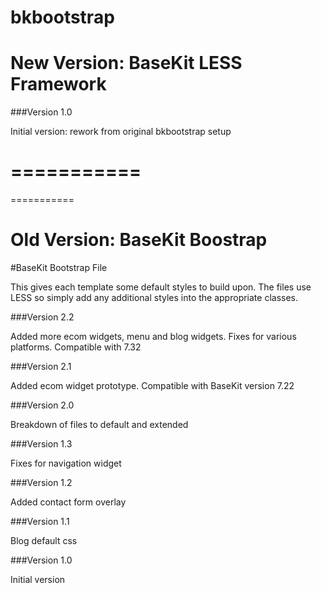 bkbootstrap
===========

# New Version: BaseKit LESS Framework

###Version 1.0

Initial version: rework from original bkbootstrap setup

===========
===========
===========

# Old Version: BaseKit Boostrap

#BaseKit Bootstrap File

This gives each template some default styles to build upon. The files use LESS so simply add any additional styles into the appropriate classes.

###Version 2.2

Added more ecom widgets, menu and blog widgets. Fixes for various platforms. Compatible with 7.32

###Version 2.1 

Added ecom widget prototype. Compatible with BaseKit version 7.22

###Version 2.0

Breakdown of files to default and extended

###Version 1.3

Fixes for navigation widget

###Version 1.2

Added contact form overlay

###Version 1.1

Blog default css

###Version 1.0

Initial version